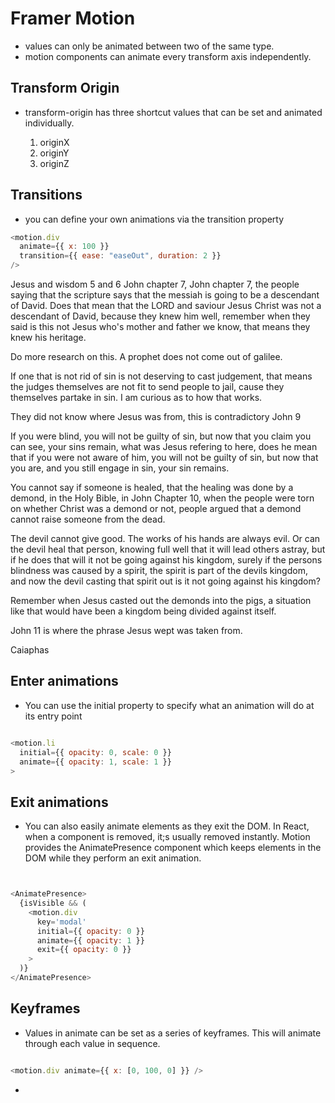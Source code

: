 # Framer Motion

- values can only be animated between two of the same type.
- motion components can animate every transform axis independently.

## Transform Origin

- transform-origin has three shortcut values that can be set and animated individually.

  1. originX
  2. originY
  3. originZ

## Transitions

- you can define your own animations via the transition property

```javascript
<motion.div
  animate={{ x: 100 }}
  transition={{ ease: "easeOut", duration: 2 }}
/>
```

Jesus and wisdom 5 and 6 John chapter 7, John chapter 7, the people saying that the scripture says that the messiah is going to be a descendant of David. Does that mean that the LORD and saviour Jesus Christ was not a descendant of David, because they knew him well, remember when they said is this not Jesus who's mother and father we know, that means they knew his heritage.

Do more research on this. A prophet does not come out of galilee.

If one that is not rid of sin is not deserving to cast judgement, that means the judges themselves are not fit to send people to jail, cause they themselves partake in sin. I am curious as to how that works.

They did not know where Jesus was from, this is contradictory John 9

If you were blind, you will not be guilty of sin, but now that you claim you can see, your sins remain, what was Jesus refering to here, does he mean that if you were not aware of him, you will not be guilty of sin, but now that you are, and you still engage in sin, your sin remains.

You cannot say if someone is healed, that the healing was done by a demond, in the Holy Bible, in John Chapter 10, when the people were torn on whether Christ was a demond or not, people argued that a demond cannot raise someone from the dead.

The devil cannot give good. The works of his hands are always evil. Or can the devil heal that person, knowing full well that it will lead others astray, but if he does that will it not be going against his kingdom, surely if the persons blindness was caused by a spirit, the spirit is part of the devils kingdom, and now the devil casting that spirit out is it not going against his kingdom? 

Remember when Jesus casted out the demonds into the pigs, a situation like that would have been a kingdom being divided against itself.

John 11 is where the phrase Jesus wept was taken from.

Caiaphas


## Enter animations

- You can use the initial property to specify what an animation will do at its entry point

```javascript

<motion.li
  initial={{ opacity: 0, scale: 0 }}
  animate={{ opacity: 1, scale: 1 }}
>

```

## Exit animations

- You can also easily animate elements as they exit the DOM. In React, when a component is removed, it;s usually removed instantly. Motion provides the AnimatePresence component which keeps elements in the DOM while they perform an exit animation.

```javascript


<AnimatePresence>
  {isVisible && (
    <motion.div
      key='modal'
      initial={{ opacity: 0 }}
      animate={{ opacity: 1 }}
      exit={{ opacity: 0 }}
    >
  )}
</AnimatePresence>


```

## Keyframes

- Values in animate can be set as a series of keyframes. This will animate through each value in sequence.

``` javascript

<motion.div animate={{ x: [0, 100, 0] }} />

```

- 